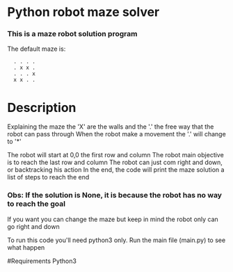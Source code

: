 # Python robot maze solver

### This is a maze robot solution program

  The default maze is:
  ```
    . . . .
    . x x .
    . . . x
    x x . .
  ```

# Description
  Explaining the maze the 'X' are the walls and the '.' the free way that the robot can pass through
  When the robot make a movement the '.' will change to '*'

  The robot will start at 0,0 the first row and column
  The robot main objective is to reach the last row and column
  The robot can just com right and down, or backtracking his action
  In the end, the code will print the maze solution a list of steps to reach the end

### Obs: If the solution is None, it is because the robot has no way to reach the goal

  If you want you can change the maze but keep in mind the robot only can go right and down

  To run this code you'll need python3 only.
  Run the main file (main.py) to see what happen

#Requirements
  Python3
